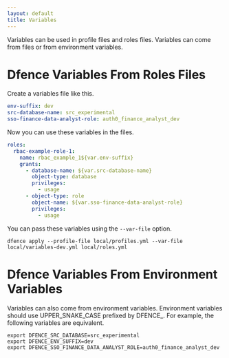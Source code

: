 ```yaml
---
layout: default
title: Variables
---
```


Variables can be used in profile files and roles files. Variables can come from files
or from environment variables.

# Dfence Variables From Roles Files
Create a variables file like this.

```yaml
env-suffix: dev
src-database-name: src_experimental
sso-finance-data-analyst-role: auth0_finance_analyst_dev
```

Now you can use these variables in the files.

```yaml
roles:
  rbac-example-role-1:
    name: rbac_example_1${var.env-suffix}
    grants:
      - database-name: ${var.src-database-name}
        object-type: database
        privileges:
          - usage
      - object-type: role
        object-name: ${var.sso-finance-data-analyst-role}
        privileges:
          - usage
```

You can pass these variables using the `--var-file` option.

```shell
dfence apply --profile-file local/profiles.yml --var-file local/variables-dev.yml local/roles.yml
```

# Dfence Variables From Environment Variables
Variables can also come from environment variables. Environment variables should use 
UPPER_SNAKE_CASE prefixed by DFENCE_. For example, the following variables are equivalent.

```shell
export DFENCE_SRC_DATABASE=src_experimental
export DFENCE_ENV_SUFFIX=dev
export DFENCE_SSO_FINANCE_DATA_ANALYST_ROLE=auth0_finance_analyst_dev
```

